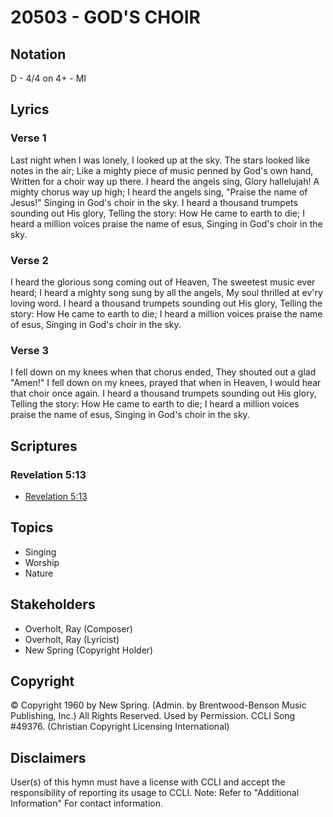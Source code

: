 # 20503 - GOD'S CHOIR

## Notation

D - 4/4 on 4+ - MI

## Lyrics

### Verse 1

Last night when I was lonely, I looked up at the sky. The stars looked like notes in the air; Like a mighty piece of music penned by God's own hand, Written for a choir way up there. I heard the angels sing, Glory hallelujah! A mighty chorus way up high; I heard the angels sing, "Praise the name of Jesus!" Singing in God's choir in the sky. I heard a thousand trumpets sounding out His glory, Telling the story: How He came to earth to die; I heard a million voices praise the name of esus, Singing in God's choir in the sky.

### Verse 2

I heard the glorious song coming out of Heaven, The sweetest music ever heard; I heard a mighty song sung by all the angels, My soul thrilled at ev'ry loving word. I heard a thousand trumpets sounding out His glory, Telling the story: How He came to earth to die; I heard a million voices praise the name of esus, Singing in God's choir in the sky.

### Verse 3

I fell down on my knees when that chorus ended, They shouted out a glad "Amen!" I fell down on my knees, prayed that when in Heaven, I would hear that choir once again. I heard a thousand trumpets sounding out His glory, Telling the story: How He came to earth to die; I heard a million voices praise the name of esus, Singing in God's choir in the sky.


## Scriptures

### Revelation 5:13

- [Revelation 5:13](https://www.biblegateway.com/passage/?search=Revelation%205%3A13)


## Topics

- Singing
- Worship
- Nature

## Stakeholders

- Overholt, Ray (Composer)
- Overholt, Ray (Lyricist)
- New Spring (Copyright Holder)

## Copyright

© Copyright 1960 by New Spring. (Admin. by Brentwood-Benson Music Publishing, Inc.) All Rights Reserved. Used by Permission. CCLI Song #49376.
(Christian Copyright Licensing International)

## Disclaimers

User(s) of this hymn must have a license with CCLI and accept the responsibility of reporting its usage to CCLI.
Note: Refer to "Additional Information" For contact information.

